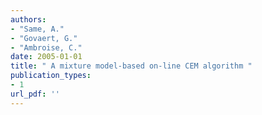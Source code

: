 ```yaml
---
authors: 
- "Same, A."
- "Govaert, G."
- "Ambroise, C."
date: 2005-01-01
title: " A mixture model-based on-line CEM algorithm "
publication_types:
- 1
url_pdf: ''
---
```

